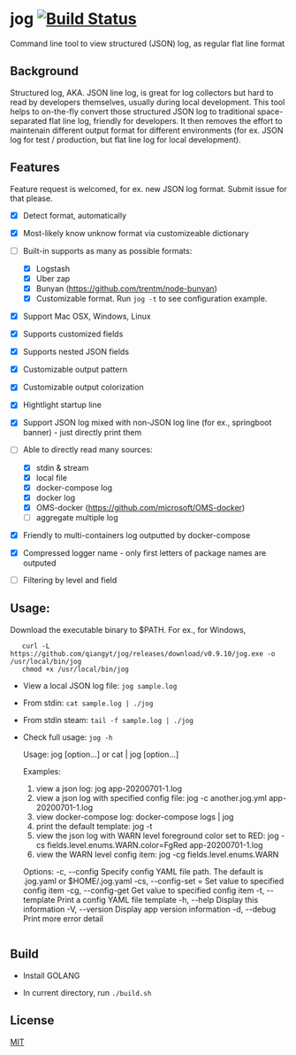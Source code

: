 # jog [![Build Status](https://travis-ci.org/qiangyt/jog.svg?branch=master)](https://travis-ci.org/qiangyt/jog)
Command line tool to view structured (JSON) log, as regular flat line format


## Background

Structured log, AKA. JSON line log, is great for log collectors but hard to read by developers themselves, usually during local development. This tool helps to on-the-fly convert those structured JSON log to traditional space-separated flat line log, friendly for developers. It then removes the effort to maintenain different output format for different environments (for ex. JSON log for test / production, but flat line log for local development).

## Features

   Feature request is welcomed, for ex. new JSON log format. Submit issue for that please.

   - [x] Detect format, automatically

   - [x] Most-likely know unknow format via customizeable dictionary

   - [ ] Built-in supports as many as possible formats:

      - [x] Logstash
      - [x] Uber zap
      - [x] Bunyan (https://github.com/trentm/node-bunyan)
      - [x] Customizable format. Run `jog -t` to see configuration example.

   - [x] Support Mac OSX, Windows, Linux

   - [x] Supports customized fields

   - [x] Supports nested JSON fields

   - [x] Customizable output pattern

   - [x] Customizable output colorization

   - [x] Hightlight startup line

   - [x]  Support JSON log mixed with non-JSON log line (for ex., springboot banner) - just directly print them

   - [ ] Able to directly read many sources:
      - [x] stdin & stream
      - [x] local file
      - [x] docker-compose log
      - [x] docker log
      - [x] OMS-docker (https://github.com/microsoft/OMS-docker)
      - [ ] aggregate multiple log

   - [x]  Friendly to multi-containers log outputted by docker-compose

   - [x]  Compressed logger name - only first letters of package names are outputed

   - [ ]  Filtering by level and field

## Usage:
  Download the executable binary to $PATH. For ex., for Windows,

  ```shell
     curl -L https://github.com/qiangyt/jog/releases/download/v0.9.10/jog.exe -o /usr/local/bin/jog
     chmod +x /usr/local/bin/jog
  ```

   * View a local JSON log file: `jog sample.log`

   * From stdin: `cat sample.log | ./jog`

   * From stdin steam: `tail -f sample.log | ./jog`

   * Check full usage: `jog -h`

      Usage:
        jog  [option...]  <your JSON log file path>
           or
        cat  <your JSON file path>  |  jog  [option...]

      Examples:
        1) view a json log:                                               jog app-20200701-1.log
        2) view a json log with specified config file:                    jog -c another.jog.yml app-20200701-1.log
        3) view docker-compose log:                                       docker-compose logs | jog
        4) print the default template:                                    jog -t
        5) view the json log with WARN level foreground color set to RED: jog -cs fields.level.enums.WARN.color=FgRed app-20200701-1.log
        6) view the WARN level config item:                               jog -cg fields.level.enums.WARN

      Options:
        -c,  --config <config file path>                            Specify config YAML file path. The default is .jog.yaml or $HOME/.jog.yaml
        -cs, --config-set <config item path>=<config item value>    Set value to specified config item
        -cg, --config-get <config item path>                        Get value to specified config item
        -t,  --template                                             Print a config YAML file template
        -h,  --help                                                 Display this information
        -V,  --version                                              Display app version information
        -d,  --debug                                                Print more error detail
     ```

## Build

   *  Install GOLANG

   *  In current directory, run `./build.sh`

## License

[MIT](/LICENSE)
